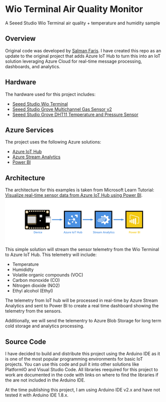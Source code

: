 # Wio Terminal Air Quality Monitor
A Seeed Studio Wio Terminal air quality + temperature and humidity sample

## Overview
Original code was developed by [Salman Faris](https://www.hackster.io/Salmanfarisvp/air-quality-monitoring-station-with-wio-terminal-6ef85f). I have created this repo as an update to the original project that adds Azure IoT Hub to turn this into an IoT solution leveraging Azure Cloud for real-time message processing, dashboards, and analytics.

## Hardware
The hardware used for this project includes:

- [Seeed Studio Wio Terminal](https://wiki.seeedstudio.com/Wio-Terminal-Getting-Started/)
- [Seeed Studio Grove Multichannel Gas Sensor v2](https://wiki.seeedstudio.com/Grove-Multichannel-Gas-Sensor-V2/)
- [Seeed Studio Grove DHT11 Temperature and Pressure Sensor](https://wiki.seeedstudio.com/Grove-TemperatureAndHumidity_Sensor/)

## Azure Services 
The project uses the following Azure solutions:

- [Azure IoT Hub](https://learn.microsoft.com/en-us/azure/iot-hub/iot-concepts-and-iot-hub)
- [Azure Stream Analytics](https://learn.microsoft.com/en-us/azure/stream-analytics/stream-analytics-introduction)
- [Power BI](https://learn.microsoft.com/en-us/power-bi/?culture=en-us&country=us)

## Architecture
The architecture for this examples is taken from Microsoft Learn Tutorial: [Visualize real-time sensor data from Azure IoT Hub using Power BI](https://learn.microsoft.com/en-us/azure/iot-hub/iot-hub-live-data-visualization-in-power-bi).
![Simple Azure IoT end-to-end dashboard example.](images/end-to-end-diagram.png "end-to-end diagram")
This simple solution will stream the sensor telemetry from the Wio Terminal to Azure IoT Hub. This telemetry will include:

- Temperature
- Humididty
- Volatile organic compounds (VOC)
- Carbon monoxide (CO)
- Nitrogen dioxide (NO2)
- Ethyl alcohol (Ethyl)

The telemetry from IoT hub will be processed in real-time by Azure Stream Analytics and sent to Power BI to create a real time dashboard showing the telemetry from the sensors.

Additionally, we will send the telementry to Azure Blob Storage for long term cold storage and analytics processing.

## Source Code
I have decided to build and distribute this project using the Arduino IDE as it is one of the most popular programming environments for basic IoT projects. You can use this code and pull it into other solutions like PlatformIO and Visual Studio Code. All libraries reequired for this project to work are documented in the code with links on where to find the libraries if the are not included in the Arduino IDE.

At the time publishing this project, I am using Arduino IDE v2.x and have not tested it with Arduino IDE 1.8.x.